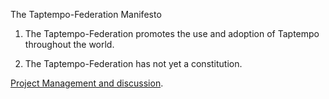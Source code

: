 The Taptempo-Federation Manifesto

1. The Taptempo-Federation promotes the use and adoption of Taptempo
   throughout the world.

2. The Taptempo-Federation has not yet a constitution.

[Project Management and discussion](https://github.com/Taptempo-Federation/Taptempo-Federation/issues).
